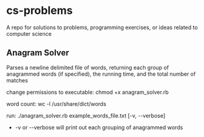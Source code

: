 cs-problems
===========

A repo for solutions to problems, programming exercises, or ideas related to computer science

Anagram Solver
--------------
Parses a newline delimited file of words, returning each group of
anagrammed words (if specified), the running time, and the total number of matches

change permissions to executable: chmod +x anagram_solver.rb

word count: wc -l /usr/share/dict/words

run: ./anagram_solver.rb example_words_file.txt [-v, --verbose]
   - -v or --verbose will print out each grouping of anagrammed words
